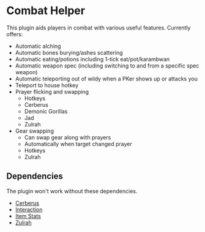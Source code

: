 # Combat Helper

This plugin aids players in combat with various useful features. Currently offers:

* Automatic alching
* Automatic bones burying/ashes scattering
* Automatic eating/potions including 1-tick eat/pot/karambwan
* Automatic weapon spec (including switching to and from a specific spec weapon)
* Automatic teleporting out of wildy when a PKer shows up or attacks you
* Teleport to house hotkey
* Prayer flicking and swapping
  * Hotkeys
  * Cerberus
  * Demonic Gorillas
  * Jad
  * Zulrah
* Gear swapping
  * Can swap gear along with prayers
  * Automatically when target changed prayer
  * Hotkeys
  * Zulrah

## Dependencies

The plugin won't work without these dependencies.

* [Cerberus](https://github.com/xKylee/plugins-release)
* [Interaction](https://github.com/unethicalite/unethicalite)
* [Item Stats](https://github.com/runelite/runelite)
* [Zulrah](https://github.com/xKylee/plugins-release)
